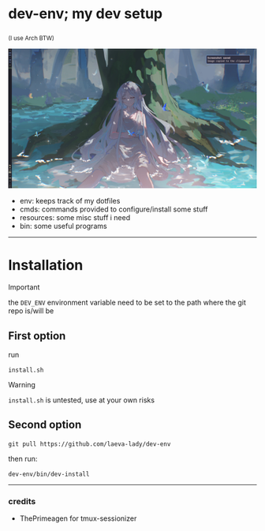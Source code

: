 # dev-env; my dev setup
<sub>(I use Arch BTW)</sub>

![Current desktop](assets/2025-08-05-103255_hyprshot.png)

- env: keeps track of my dotfiles
- cmds: commands provided to configure/install some stuff
- resources: some misc stuff i need
- bin: some useful programs

---

# Installation

> [!IMPORTANT]
> the `DEV_ENV` environment variable need to be set to the path where the git repo is/will be

## First option
run
```
install.sh
```
> [!WARNING]
> `install.sh` is untested, use at your own risks

## Second option
```
git pull https://github.com/laeva-lady/dev-env
```
then run:
```
dev-env/bin/dev-install
```



---

### credits
- ThePrimeagen for tmux-sessionizer
